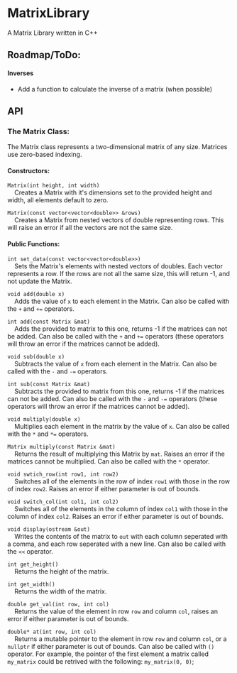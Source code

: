 # MatrixLibrary
A Matrix Library written in C++
## Roadmap/ToDo:
  #### Inverses
  - Add a function to calculate the inverse of a matrix (when possible)


## API 
### The Matrix Class:
The Matrix class represents a two-dimensional matrix of any size. Matrices use zero-based indexing. 
#### Constructors:
`Matrix(int height, int width)`<br>
  &nbsp;&nbsp;&nbsp;&nbsp;Creates a Matrix with it's dimensions set to the provided height and width, all elements default to zero.
  
`Matrix(const vector<vector<double>> &rows)`<br>
&nbsp;&nbsp;&nbsp;&nbsp;Creates a Matrix from nested vectors of double representing rows. This will raise an error if all the vectors are not the same size.
#### Public Functions:
`int set_data(const vector<vector<double>>)`<br>
&nbsp;&nbsp;&nbsp;&nbsp;Sets the Matrix's elements with nested vectors of doubles. Each vector represents a row. If the rows are not all the same size, this will return -1, and not update the Matrix.

`void add(double x)`<br>
&nbsp;&nbsp;&nbsp;&nbsp;Adds the value of `x` to each element in the Matrix. Can also be called with the `+` and `+=` operators.

`int add(const Matrix &mat)`<br>
&nbsp;&nbsp;&nbsp;&nbsp;Adds the provided to matrix to this one, returns -1 if the matrices can not be added. Can also be called with the `+` and `+=` operators (these operators will throw an error if the matrices cannot be added).

`void sub(double x)`<br>
&nbsp;&nbsp;&nbsp;&nbsp;Subtracts the value of `x` from each element in the Matrix. Can also be called with the `-` and `-=` operators.

`int sub(const Matrix &mat)`<br>
&nbsp;&nbsp;&nbsp;&nbsp;Subtracts the provided to matrix from this one, returns -1 if the matrices can not be added. Can also be called with the `-` and `-=` operators (these operators will throw an error if the matrices cannot be added).

`void multiply(double x)`<br>
&nbsp;&nbsp;&nbsp;&nbsp;Multiplies each element in the matrix by the value of `x`. Can also be called with the `*` and `*=` operators. 

`Matrix multiply(const Matrix &mat)`<br>
&nbsp;&nbsp;&nbsp;&nbsp;Returns the result of multiplying this Matrix by `mat`. Raises an error if the matrices cannot be multiplied. Can also be called with the `*` operator. 

`void swtich_row(int row1, int row2)`<br>
&nbsp;&nbsp;&nbsp;&nbsp;Switches all of the elements in the row of index `row1` with those in the row of index `row2`. Raises an error if either parameter is out of bounds.

`void switch_col(int col1, int col2)`<br>
&nbsp;&nbsp;&nbsp;&nbsp;Switches all of the elements in the column of index `col1` with those in the column of index `col2`. Raises an error if either parameter is out of bounds.

`void display(ostream &out)`<br>
&nbsp;&nbsp;&nbsp;&nbsp;Writes the contents of the matrix to `out` with each column seperated with a comma, and each row seperated with a new line. Can also be called with the `<<` operator.

`int get_height()`<br>
&nbsp;&nbsp;&nbsp;&nbsp;Returns the height of the matrix.

`int get_width()`<br>
&nbsp;&nbsp;&nbsp;&nbsp;Returns the width of the matrix.

`double get_val(int row, int col)`<br>
&nbsp;&nbsp;&nbsp;&nbsp;Returns the value of the element in row `row` and column `col`, raises an error if either parameter is out of bounds.

`double* at(int row, int col)`<br>
&nbsp;&nbsp;&nbsp;&nbsp;Returns a mutable pointer to the element in row `row` and column `col`, or a `nullptr` if either parameter is out of bounds. Can also be called with `()` operator. For example, the pointer of the first element a matrix called `my_matrix` could be retrived with the following: `my_matrix(0, 0)`;







